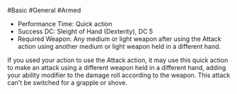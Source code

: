 #Basic #General #Armed 
 
- Performance Time: Quick action
- Success DC: Sleight of Hand (Dexterity), DC 5
- Required Weapon: Any medium or light weapon after using the Attack action using another medium or light weapon held in a different hand.
 
If you used your action to use the Attack action, it may use this quick action to make an attack using a different weapon held in a different hand, adding your ability modifier to the damage roll according to the weapon. This attack can't be switched for a grapple or shove.